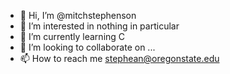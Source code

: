 - 👋 Hi, I’m @mitchstephenson
- 👀 I’m interested in nothing in particular
- 🌱 I’m currently learning C
- 💞️ I’m looking to collaborate on ...
- 📫 How to reach me stephean@oregonstate.edu

<!---
mitchstephenson/mitchstephenson is a ✨ special ✨ repository because its `README.md` (this file) appears on your GitHub profile.
You can click the Preview link to take a look at your changes.
--->
